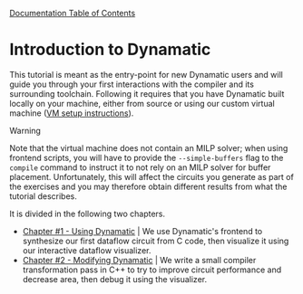 [Documentation Table of Contents](../../../README.md)
# Introduction to Dynamatic

This tutorial is meant as the entry-point for new Dynamatic users and will guide you through your first interactions with the compiler and its surrounding toolchain. Following it requires that you have Dynamatic built locally on your machine, either from source or using our custom virtual machine ([VM setup instructions](../../VMSetup.md)).

> [!WARNING]  
> Note that the virtual machine does not contain an MILP solver; when using frontend scripts, you will have to provide the `--simple-buffers` flag to the `compile` command to instruct it to not rely on an MILP solver for buffer placement. Unfortunately, this will affect the circuits you generate as part of the exercises and you may therefore obtain different results from what the tutorial describes.

It is divided in the following two chapters.

- [Chapter #1 - Using Dynamatic](UsingDynamatic.md) | We use Dynamatic's frontend to synthesize our first dataflow circuit from C code, then visualize it using our interactive dataflow visualizer.
- [Chapter #2 - Modifying Dynamatic](ModifyingDynamatic.md) | We write a small compiler transformation pass in C++ to try to improve circuit performance and decrease area, then debug it using the visualizer.